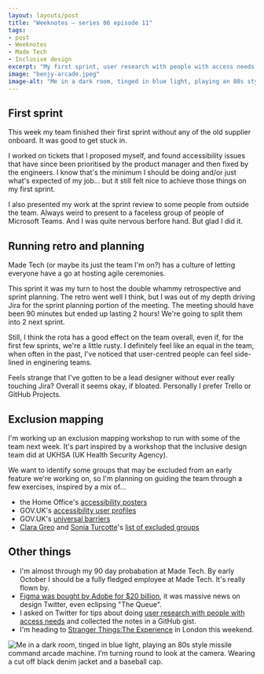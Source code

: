```yaml
---
layout: layouts/post
title: "Weeknotes – series 06 episode 11"
tags:
- post
- Weeknotes
- Made Tech
- Inclusive design
excerpt: "My first sprint, user research with people with access needs, and exclusion mapping."
image: "benjy-arcade.jpeg"
image-alt: "Me in a dark room, tinged in blue light, playing an 80s style missile command arcade machine. I’m turning round to look at the camera. Wearing a cut off black denim jacket and a baseball cap."
---
```


## First sprint

This week my team finished their first sprint without any of the old supplier onboard. It was good to get stuck in.

I worked on tickets that I proposed myself, and found accessibility issues that have since been prioritised by the product manager and then fixed by the engineers. I know that's the minimum I should be doing and/or just what's expected of my job… but it still felt nice to achieve those things on my first sprint.

I also presented my work at the sprint review to some people from outside the team. Always weird to present to a faceless group of people of Microsoft Teams. And I was quite nervous berfore hand. But glad I did it.

## Running retro and planning

Made Tech (or maybe its just the team I'm on?) has a culture of letting everyone have a go at hosting agile ceremonies.

This sprint it was my turn to host the double whammy retrospective and sprint planning. The retro went well I think, but I was out of my depth driving Jira for the sprint planning portion of the meeting. The meeting should have been 90 minutes but ended up lasting 2 hours! We're going to split them into 2 next sprint.

Still, I think the rota has a good effect on the team overall, even if, for the first few sprints, we're a little rusty. I definitely feel like an equal in the team, when often in the past, I've noticed that user-centred people can feel side-lined in enginering teams.

Feels strange that I've gotten to be a lead designer without ever really touching Jira? Overall it seems okay, if bloated. Personally I prefer Trello or GitHub Projects.

## Exclusion mapping

I'm working up an exclusion mapping workshop to run with some of the team next week. It's part inspired by a workshop that the inclusive design team did at UKHSA (UK Health Security Agency).

We want to identify some groups that may be excluded from an early feature we're working on, so I'm planning on guiding the team through a few exercises, inspired by a mix of…

- the Home Office's [accessibility posters](https://ukhomeoffice.github.io/accessibility-posters/)
- GOV.UK's [accessibility user profiles](https://www.gov.uk/government/publications/understanding-disabilities-and-impairments-user-profiles)
- GOV.UK's [universal barriers](https://gds.blog.gov.uk/2019/03/26/understanding-all-the-barriers-service-users-might-face/)
- [Clara Greo](https://twitter.com/claragt) and [Sonia Turcotte](https://twitter.com/sonia_turcotte)'s [list of excluded groups](https://twitter.com/claragt/status/1503644184737112066?s=46&t=EM4Ii8beHE6caF53d6QcCg)

## Other things

- I'm almost through my 90 day probabation at Made Tech. By early October I should be a fully fledged employee at Made Tech. It's really flown by.
- [Figma was bought by Adobe for $20 billion](https://techcrunch.com/2022/09/15/adobe-is-buying-figma-for-20b-taking-out-one-of-its-biggest-rivals-in-digital-design/), it was massive news on design Twitter, even eclipsing "The Queue".
- I asked on Twitter for tips about doing [user research with people with access needs](https://gist.github.com/benjystanton/8902400f3f672f2761d2cccb06a29a24) and collected the notes in a GitHub gist.
- I'm heading to [Stranger Things:The Experience](https://strangerthings-experience.com/london/) in London this weekend.

![Me in a dark room, tinged in blue light, playing an 80s style missile command arcade machine. I’m turning round to look at the camera. Wearing a cut off black denim jacket and a baseball cap.](/images/benjy-arcade.jpeg)